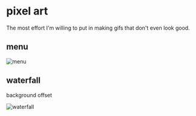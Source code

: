 # pixel art

The most effort I'm willing to put in making gifs that don't even look good.

## menu

![menu](https://github.com/user-attachments/assets/d816d2b1-20db-4e90-a0d3-b59d26a2c74c)

## waterfall

background offset

![waterfall](https://github.com/user-attachments/assets/53bc7739-d028-4fde-a24c-4e793809efa5)
